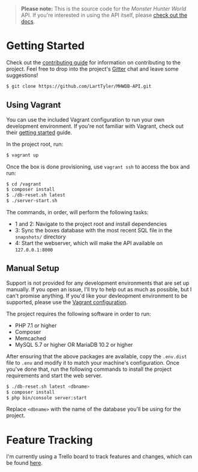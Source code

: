 > **Please note:** This is the source code for the _Monster Hunter World_ API. If you're interested in using the API itself, please [check out the docs](https://docs.mhw-db.com/).

# Getting Started
Check out the  [contributing guide](.github/CONTRIBUTING.md) for information on contributing to the project. Feel free
to drop into the project's [Gitter](https://gitter.im/mhw-db/general) chat and leave some suggestions!

```sh
$ git clone https://github.com/LartTyler/MHWDB-API.git
```

## Using Vagrant
You can use the included Vagrant configuration to run your own development environment. If you're not familiar with
Vagrant, check out their [getting started](https://www.vagrantup.com/intro/index.html) guide.

In the project root, run:

```sh
$ vagrant up
```

Once the box is done provisioning, use `vagrant ssh` to access the box and run:

```sh
$ cd /vagrant
$ composer install
$ ./db-reset.sh latest
$ ./server-start.sh
```

The commands, in order, will perform the following tasks:
- 1 and 2: Navigate to the project root and install dependencies
- 3: Sync the boxes database with the most recent SQL file in the `snapshots/` directory
- 4: Start the webserver, which will make the API available on `127.0.0.1:8000`

## Manual Setup
Support is not provided for any development environments that are set up manually. If you open an issue, I'll try to
help out as much as possible, but I can't promise anything. If you'd like your devleopment environment to be supported,
please use the [Vagrant configuration](#using-vagrant).

The project requires the following software in order to run:

- PHP 7.1 or higher
- Composer
- Memcached
- MySQL 5.7 or higher OR MariaDB 10.2 or higher

After ensuring that the above packages are available, copy the `.env.dist` file to `.env` and modify it to match your
machine's configuration. Once you've done that, run the following commands to install the project requirements and start
the web server.

```sh
$ ./db-reset.sh latest <dbname>
$ composer install
$ php bin/console server:start
```

Replace `<dbname>`  with the name of the database you'll be using for the project.

# Feature Tracking
I'm currently using a Trello board to track features and changes, which can be found [here](https://trello.com/b/KRXsLUCs/mhw-api).
